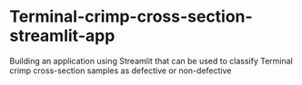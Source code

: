 # Terminal-crimp-cross-section-streamlit-app
Building an application using Streamlit that can be used to classify Terminal crimp cross-section samples as defective  or non-defective 
